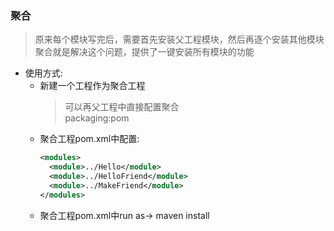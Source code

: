 ### 聚合
  > 原来每个模块写完后，需要首先安装父工程模块，然后再逐个安装其他模块
  > 聚合就是解决这个问题，提供了一键安装所有模块的功能
  + 使用方式:
    + 新建一个工程作为聚合工程
      > 可以再父工程中直接配置聚合<br>
        packaging:pom
    + 聚合工程pom.xml中配置:
      ```xml
      <modules>
        <module>../Hello</module>
        <module>../HelloFriend</module>
        <module>../MakeFriend</module>
      </modules>
      ```
    + 聚合工程pom.xml中run as-> maven install
